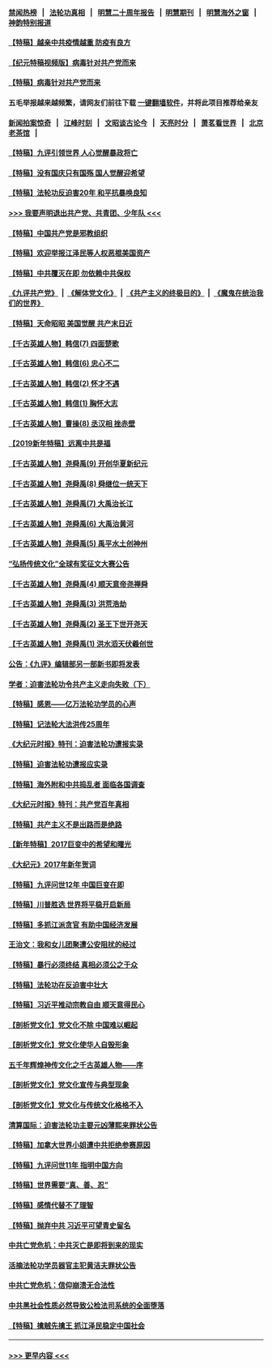#### [禁闻热榜](热点新闻.md?t=0)  &nbsp;&nbsp;|&nbsp;&nbsp; [法轮功真相](https://github.com/gfw-breaker/truth/blob/master/README.md?t=0) &nbsp;&nbsp;|&nbsp;&nbsp; [明慧二十周年报告](https://github.com/gfw-breaker/mh-reports/blob/master/README.md?t=0) &nbsp;&nbsp;|&nbsp;&nbsp;[明慧期刊](https://github.com/gfw-breaker/mh-qikan) &nbsp;&nbsp;|&nbsp;&nbsp; [明慧海外之窗](https://github.com/gfw-breaker/mh-news/blob/master/README.md?t=0) &nbsp;&nbsp;|&nbsp;&nbsp; [神韵特别报道](https://github.com/gfw-breaker/mh-news/blob/master/shenyun.md?t=0)
#### [【特稿】越亲中共疫情越重 防疫有良方](../pages/nsc424/n12042989.md?t=10180802) 
#### [【纪元特稿视频版】病毒针对共产党而来](../pages/nsc424/n11977328.md?t=10180802) 
#### [【特稿】病毒针对共产党而来](../pages/nsc424/n11928818.md?t=10180802) 
#### 五毛举报越来越频繁，请网友们前往下载 [一键翻墙软件](https://github.com/gfw-breaker/ssr-accounts)，并将此项目推荐给亲友
#### [新闻拍案惊奇](https://github.com/gfw-breaker/banned-news1/blob/master/pages/link4.md) &nbsp;&nbsp;|&nbsp;&nbsp; [江峰时刻](https://github.com/gfw-breaker/banned-news1/blob/master/pages/link4.md) &nbsp;&nbsp;|&nbsp;&nbsp; [文昭谈古论今](https://github.com/gfw-breaker/banned-news1/blob/master/pages/link4.md) &nbsp;&nbsp;|&nbsp;&nbsp; [天亮时分](https://github.com/gfw-breaker/banned-news1/blob/master/pages/link4.md) &nbsp;&nbsp;|&nbsp;&nbsp; [萧茗看世界](https://github.com/gfw-breaker/banned-news1/blob/master/pages/link4.md) &nbsp;&nbsp;|&nbsp;&nbsp; [北京老茶馆](https://github.com/gfw-breaker/banned-news1/blob/master/pages/link4.md) &nbsp;&nbsp;|&nbsp;&nbsp; 
#### [【特稿】九评引领世界 人心觉醒暴政将亡](../pages/nsc424/n11660496.md?t=10180802) 
#### [【特稿】没有国庆只有国殇 国人觉醒迎希望](../pages/nsc424/n11549354.md?t=10180802) 
#### [【特稿】法轮功反迫害20年 和平抗暴唤良知](../pages/nsc424/n11389135.md?t=10180802) 
#### [>>> 我要声明退出共产党、共青团、少年队 <<<](https://github.com/begood0513/goodnews/blob/master/quit/letter.md) 
#### [【特稿】中国共产党是邪教组织](../pages/nsc424/n11355551.md?t=10180802) 
#### [【特稿】欢迎举报江泽民等人权恶棍美国资产](../pages/nsc424/n11303040.md?t=10180802) 
#### [【特稿】中共覆灭在即 勿依赖中共保权](../pages/nsc424/n11278510.md?t=10180802) 
#### [《九评共产党》](https://github.com/begood0513/9ping.md/blob/master/README.md) &nbsp;|&nbsp; [《解体党文化》](../../../../jtdwh.md/blob/master/README.md)  &nbsp;|&nbsp; [《共产主义的终极目的》](../../../../gczydzjmd.md/blob/master/README.md) &nbsp;|&nbsp; [《魔鬼在统治我们的世界》](../../../../mgztzwmdsj.md/blob/master/README.md) 
#### [【特稿】天命昭昭 美国觉醒 共产末日近](../pages/nsc424/n11150259.md?t=10180802) 
#### [【千古英雄人物】韩信(7) 四面楚歌](../pages/nsc424/n7552608.md?t=10180802) 
#### [【千古英雄人物】韩信(6) 忠心不二](../pages/nsc424/n7552572.md?t=10180802) 
#### [【千古英雄人物】韩信(2) 怀才不遇](../pages/nsc424/n7547691.md?t=10180802) 
#### [【千古英雄人物】韩信(1) 胸怀大志](../pages/nsc424/n7544501.md?t=10180802) 
#### [【千古英雄人物】曹操(8) 丞汉相 挫赤壁](../pages/nsc424/n7662490.md?t=10180802) 
#### [【2019新年特稿】远离中共是福](../pages/nsc424/n10942748.md?t=10180802) 
#### [【千古英雄人物】尧舜禹(9) 开创华夏新纪元](../pages/nsc424/n7519873.md?t=10180802) 
#### [【千古英雄人物】尧舜禹(8) 舜继位一统天下](../pages/nsc424/n7515411.md?t=10180802) 
#### [【千古英雄人物】尧舜禹(7) 大禹治长江](../pages/nsc424/n7475820.md?t=10180802) 
#### [【千古英雄人物】尧舜禹(6) 大禹治黄河](../pages/nsc424/n7475816.md?t=10180802) 
#### [【千古英雄人物】尧舜禹(5) 禹平水土创神州](../pages/nsc424/n7475809.md?t=10180802) 
#### [“弘扬传统文化”全球有奖征文大赛公告](../pages/nsc424/n10889849.md?t=10180802) 
#### [【千古英雄人物】尧舜禹(4) 顺天意帝尧禅舜](../pages/nsc424/n7471624.md?t=10180802) 
#### [【千古英雄人物】尧舜禹(3) 洪荒浩劫](../pages/nsc424/n7471607.md?t=10180802) 
#### [【千古英雄人物】尧舜禹(2) 圣王下世开尧天](../pages/nsc424/n7467643.md?t=10180802) 
#### [【千古英雄人物】尧舜禹(1) 洪水滔天伏羲创世](../pages/nsc424/n7467618.md?t=10180802) 
#### [公告：《九评》编辑部另一部新书即将发表](../pages/nsc424/n10405104.md?t=10180802) 
#### [学者：迫害法轮功令共产主义走向失败（下）](../pages/nsc424/n10009951.md?t=10180802) 
#### [【特稿】感恩——亿万法轮功学员的心声](../pages/nsc424/n9880260.md?t=10180802) 
#### [【特稿】记法轮大法洪传25周年](../pages/nsc424/n9116480.md?t=10180802) 
#### [《大纪元时报》特刊：迫害法轮功遭报实录](../pages/nsc424/n9082916.md?t=10180802) 
#### [【特稿】迫害法轮功遭报应实录](../pages/nsc424/n9055656.md?t=10180802) 
#### [【特稿】海外附和中共捣乱者 面临各国调查](../pages/nsc424/n9047645.md?t=10180802) 
#### [《大纪元时报》特刊：共产党百年真相](../pages/nsc424/n8879818.md?t=10180802) 
#### [【特稿】共产主义不是出路而是绝路](../pages/nsc424/n8792816.md?t=10180802) 
#### [【新年特稿】2017巨变中的希望和曙光](../pages/nsc424/n8655525.md?t=10180802) 
#### [《大纪元》2017年新年贺词](../pages/nsc424/n8651727.md?t=10180802) 
#### [【特稿】九评问世12年 中国巨变在即](../pages/nsc424/n8506053.md?t=10180802) 
#### [【特稿】川普胜选 世界将平稳开启新局](../pages/nsc424/n8482166.md?t=10180802) 
#### [【特稿】多抓江派贪官 有助中国经济发展](../pages/nsc424/n8454769.md?t=10180802) 
#### [王治文：我和女儿团聚遭公安阻扰的经过](../pages/nsc424/n8186638.md?t=10180802) 
#### [【特稿】暴行必须终结‭ ‬真相必须公之于众](../pages/nsc424/n8103572.md?t=10180802) 
#### [【特稿】法轮功在反迫害中壮大](../pages/nsc424/n7915493.md?t=10180802) 
#### [【特稿】习近平推动宗教自由 顺天意得民心](../pages/nsc424/n7782230.md?t=10180802) 
#### [【剖析党文化】党文化不除 中国难以崛起](../pages/nsc424/n7484466.md?t=10180802) 
#### [【剖析党文化】党文化使华人自毁形象](../pages/nsc424/n7480414.md?t=10180802) 
#### [五千年辉煌神传文化之千古英雄人物——序](../pages/nsc424/n7465898.md?t=10180802) 
#### [【剖析党文化】党文化宣传与典型现象](../pages/nsc424/n4667282.md?t=10180802) 
#### [【剖析党文化】党文化与传统文化格格不入](../pages/nsc424/n4665279.md?t=10180802) 
#### [清算国际：迫害法轮功主要元凶薄熙来罪状公告](../pages/nsc424/n4621860.md?t=10180802) 
#### [【特稿】加拿大世界小姐遭中共拒绝参赛原因](../pages/nsc424/n4585305.md?t=10180802) 
#### [【特稿】九评问世11年 指明中国方向](../pages/nsc424/n4578971.md?t=10180802) 
#### [【特稿】世界需要“真、善、忍”](../pages/nsc424/n4577812.md?t=10180802) 
#### [【特稿】感情代替不了理智](../pages/nsc424/n4564327.md?t=10180802) 
#### [【特稿】抛弃中共 习近平可望青史留名](../pages/nsc424/n4549169.md?t=10180802) 
#### [中共亡党危机：中共灭亡是即将到来的现实](../pages/nsc424/n4547349.md?t=10180802) 
#### [活摘法轮功学员器官主犯黄洁夫罪状公告](../pages/nsc424/n4547015.md?t=10180802) 
#### [中共亡党危机：信仰崩溃无合法性](../pages/nsc424/n4545222.md?t=10180802) 
#### [中共黑社会性质必然导致公检法司系统的全面堕落](../pages/nsc424/n4541854.md?t=10180802) 
#### [【特稿】擒贼先擒王 抓江泽民稳定中国社会](../pages/nsc424/n4530296.md?t=10180802) 

----
#### [ >>> 更早内容 <<< ](../indexes/nsc424-earlier.md)
